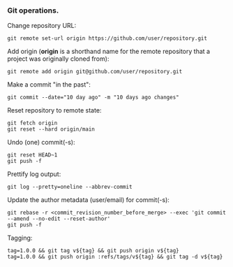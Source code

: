 ### Git operations.

Change repository URL:
```
git remote set-url origin https://github.com/user/repository.git
```

Add origin (**origin** is a shorthand name for the remote repository that a project was originally cloned from):
```
git remote add origin git@github.com/user/repository.git
```

Make a commit "in the past":
```
git commit --date="10 day ago" -m "10 days ago changes" 
```

Reset repository to remote state:
```
git fetch origin
git reset --hard origin/main
```

Undo (one) commit(-s):
```
git reset HEAD~1
git push -f
```

Prettify log output:
```
git log --pretty=oneline --abbrev-commit
```

Update the author metadata (user/email) for commit(-s):
```
git rebase -r <commit_revision_number_before_merge> --exec 'git commit --amend --no-edit --reset-author'
git push -f
```

Tagging:
```
tag=1.0.0 && git tag v${tag} && git push origin v${tag}
tag=1.0.0 && git push origin :refs/tags/v${tag} && git tag -d v${tag}
```
